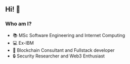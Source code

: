 ## Hi! :wave:

### Who am I?
- :books: MSc Software Engineering and Internet Computing
- :computer: Ex-IBM
- :office: Blockchain Consultant and Fullstack developer
- :lock: Security Researcher and Web3 Enthusiast



